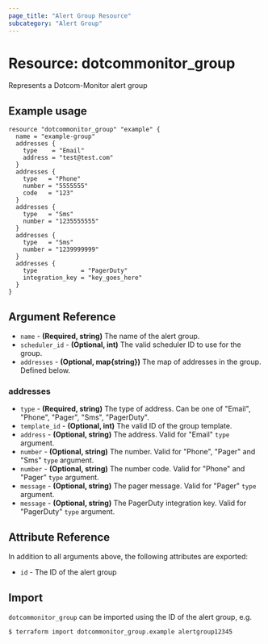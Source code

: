 ```yaml
---
page_title: "Alert Group Resource"
subcategory: "Alert Group"
---
```

# Resource: dotcommonitor_group
Represents a Dotcom-Monitor alert group

## Example usage
```hcl
resource "dotcommonitor_group" "example" {
  name = "example-group"
  addresses {
    type    = "Email"
    address = "test@test.com"
  }
  addresses {
    type   = "Phone"
    number = "5555555"
    code   = "123"
  }
  addresses {
    type   = "Sms"
    number = "1235555555"
  }
  addresses {
    type   = "Sms"
    number = "1239999999"
  }
  addresses {
    type            = "PagerDuty"
    integration_key = "key_goes_here"
  }
}
```

## Argument Reference
* `name` - **(Required, string)** The name of the alert group.
* `scheduler_id` - **(Optional, int)** The valid scheduler ID to use for the group.
* `addresses` - **(Optional, map{string})** The map of addresses in the group. Defined below.

### addresses
* `type` - **(Required, string)** The type of address. Can be one of "Email", "Phone", "Pager", "Sms", "PagerDuty".
* `template_id` - **(Optional, int)** The valid ID of the group template.
* `address` - **(Optional, string)** The address. Valid for "Email" `type` argument.
* `number` - **(Optional, string)** The number. Valid for "Phone", "Pager" and "Sms" `type` argument.
* `number` - **(Optional, string)** The number code. Valid for "Phone" and "Pager" `type` argument.
* `message` - **(Optional, string)** The pager message. Valid for "Pager" `type` argument.
* `message` - **(Optional, string)** The PagerDuty integration key. Valid for "PagerDuty" `type` argument.

## Attribute Reference
In addition to all arguments above, the following attributes are exported:

* `id` - The ID of the alert group


## Import
`dotcommonitor_group` can be imported using the ID of the alert group, e.g.

```
$ terraform import dotcommonitor_group.example alertgroup12345
```
